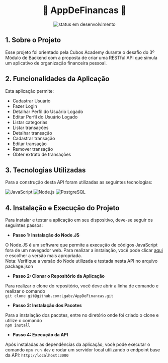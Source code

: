 <h1 align="center"> 💸 AppDeFinancas 💸 </h1>

<div align="center">
  <img alt="status em desenvolvimento" src="https://img.shields.io/badge/STATUS-EM%20DESENVOLVIMENTO-orange" />
</div>

<div>
  <h2> 1. Sobre o Projeto </h2>
  <p>
    Esse projeto foi orientado pela Cubos Academy durante o desafio do 3º Módulo de Backend com a proposta de criar uma RESTful API que simula um aplicativo de organização financeira pessoal.
  </p>
</div>

<div>
  <h2> 2. Funcionalidades da Aplicação </h2>
  <p>
    Esta aplicação permite:
  </p>
  <ul>
    <li>Cadastrar Usuário</li>
    <li>Fazer Login</li>
    <li>Detalhar Perfil do Usuário Logado</li>
    <li>Editar Perfil do Usuário Logado</li>
    <li>Listar categorias</li>
    <li>Listar transações</li>
    <li>Detalhar transação</li>
    <li>Cadastrar transação</li>
    <li>Editar transação</li>
    <li>Remover transação</li>
    <li>Obter extrato de transações</li>
  </ul>
</div>

<div>
  <h2> 3. Tecnologias Utilizadas </h2>
  <p>
    Para a construção desta API foram utilizadas as seguintes tecnologias:
  </p>
   <img alt="JavaScript" src="https://img.shields.io/badge/JavaScript-F7DF1E?style=for-the-badge&logo=javascript&logoColor=black" />
   <img alt="Node.js" src="https://img.shields.io/badge/Node.js-43853D?style=for-the-badge&logo=node.js&logoColor=white" />
   <img alt="PostgreSQL" src="https://img.shields.io/badge/PostgreSQL-316192?style=for-the-badge&logo=postgresql&logoColor=white" />
</div>

<div>
  <h2> 4. Instalação e Execução do Projeto </h2>
  <p>
   Para instalar e testar a aplicação em seu dispositivo, deve-se seguir os seguintes passos:
    
   - <b>Passo 1: Instalação do Node.JS</b>
   
   O Node.JS é um software que permite a execução de códigos JavaScript fora de um navegador web. Para realizar a instalação, você pode clicar <a href="https://nodejs.org/en/" target="_blank">aqui</a> e escolher a versão mais apropriada.<br>
   Nota: Verifique a versão do Node utilizada e testada nesta API no arquivo package.json
    
  - <b>Passo 2: Clonar o Repositório da Aplicação</b>
      
   Para realizar o clone do repositório, você deve abrir a linha de comando e realizar o comando<br> 
   `git clone git@github.com:Lgabz/AppDeFinancas.git`
    
   - <b>Passo 3: Instalação dos Pacotes</b>
    
   Para a instalação dos pacotes, entre no diretório onde foi criado o clone e utilize o comando<br>
   `npm install`
    
   - <b>Passo 4: Execução da API</b>
    
   Após instaladas as dependências da aplicação, você pode executar o comando `npm run dev` e rodar um servidor local utilizando o endpoint base da API: `http://localhost:3000`
  </p>
</div>
